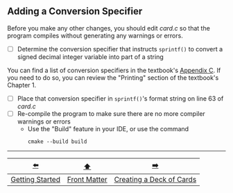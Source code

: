 ## Adding a Conversion Specifier

Before you make any other changes, you should edit *card.c* so that the program compiles without generating any warnings or errors.

- [ ] Determine the conversion specifier that instructs `sprintf()` to convert a signed decimal integer variable into part of a string

You can find a list of conversion specifiers in the textbook's [Appendix C](https://unl.grlcontent.com/compeng2e/page/appendixc#c13).
If you need to do so, you can review the "Printing" section of the textbook's Chapter 1.

- [ ] Place that conversion specifier in `sprintf()`'s format string on line 63 of *card.c*
- [ ] Re-compile the program to make sure there are no more compiler warnings or errors
  - Use the "Build" feature in your IDE, or use the command
    ```
    cmake --build build
    ```

---

|       [⬅️](2-getting-started.md)        |      [⬆️](../README.md)      |            [➡️](4-creating-deck-of-cards.md)            |
|:---------------------------------------:|:----------------------------:|:-------------------------------------------------------:|
| [Getting Started](2-getting-started.md) | [Front Matter](../README.md) | [Creating a Deck of Cards](4-creating-deck-of-cards.md) |
